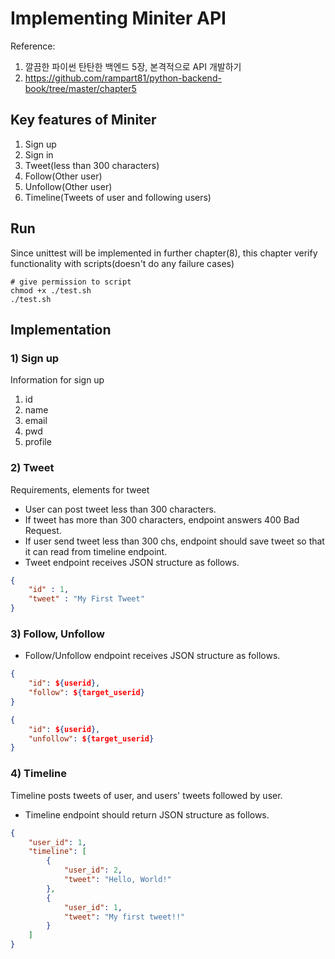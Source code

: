 # Implementing Miniter API
Reference: 
1. 깔끔한 파이썬 탄탄한 백엔드 5장, 본격적으로 API 개발하기
2. https://github.com/rampart81/python-backend-book/tree/master/chapter5

## Key features of Miniter
1. Sign up
2. Sign in
3. Tweet(less than 300 characters)
4. Follow(Other user)
5. Unfollow(Other user)
6. Timeline(Tweets of user and following users)

## Run
Since unittest will be implemented in further chapter(8), this chapter verify functionality with scripts(doesn't do any failure cases)
```terminal
# give permission to script
chmod +x ./test.sh
./test.sh
```

## Implementation
### 1) Sign up
Information for sign up
1. id
2. name
3. email
4. pwd
5. profile

### 2) Tweet 
Requirements, elements for tweet
- User can post tweet less than 300 characters.
- If tweet has more than 300 characters, endpoint answers 400 Bad Request.
- If user send tweet less than 300 chs, endpoint should save tweet so that it can read from timeline endpoint.
- Tweet endpoint receives JSON structure as follows.
```json
{
    "id" : 1,
    "tweet" : "My First Tweet"
}
```

### 3) Follow, Unfollow
- Follow/Unfollow endpoint receives JSON structure as follows.
```json
{
    "id": ${userid},
    "follow": ${target_userid}
}
```
```json
{
    "id": ${userid},
    "unfollow": ${target_userid}
}
```

### 4) Timeline
Timeline posts tweets of user, and users' tweets followed by user.
- Timeline endpoint should return JSON structure as follows.
```json
{
    "user_id": 1,
    "timeline": [
        {
            "user_id": 2,
            "tweet": "Hello, World!"
        },
        {
            "user_id": 1,
            "tweet": "My first tweet!!"
        }
    ]
}
```

